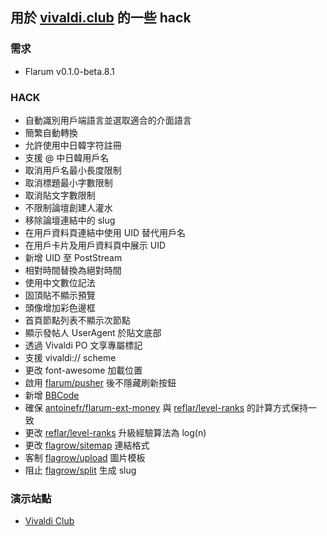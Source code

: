 ## 用於 [vivaldi.club](https://vivaldi.club) 的一些 hack

### 需求

- Flarum v0.1.0-beta.8.1

### HACK

- 自動識別用戶端語言並選取適合的介面語言
- 簡繁自動轉換
- 允許使用中日韓字符註冊
- 支援 @ 中日韓用戶名
- 取消用戶名最小長度限制
- 取消標題最小字數限制
- 取消貼文字數限制
- 不限制論壇創建人灌水
- 移除論壇連結中的 slug
- 在用戶資料頁連結中使用 UID 替代用戶名
- 在用戶卡片及用戶資料頁中展示 UID
- 新增 UID 至 PostStream
- 相對時間替換為絕對時間
- 使用中文數位記法
- 固頂貼不顯示預覽
- 頭像增加彩色邊框
- 首頁節點列表不顯示次節點
- 顯示發帖人 UserAgent 於貼文底部
- 透過 Vivaldi PO 文享專屬標記
- 支援 vivaldi:// scheme
- 更改 font-awesome 加載位置
- 啟用 [flarum/pusher](https://github.com/flarum/pusher) 後不隱藏刷新按鈕
- 新增 [BBCode](https://github.com/Csineneo/vivaldi-club-bbcode)
- 確保 [antoinefr/flarum-ext-money](https://github.com/antoinefr/flarum-ext-money) 與 [reflar/level-ranks](https://github.com/reflar/level-ranks) 的計算方式保持一致
- 更改 [reflar/level-ranks](https://github.com/reflar/level-ranks) 升級經驗算法為 log(n)
- 更改 [flagrow/sitemap](https://github.com/flagrow/sitemap) 連結格式
- 客制 [flagrow/upload](https://github.com/flagrow/upload) 圖片模板
- 阻止 [flagrow/split](https://github.com/flagrow/split) 生成 slug

### 演示站點

- [Vivaldi Club](https://vivaldi.club)
